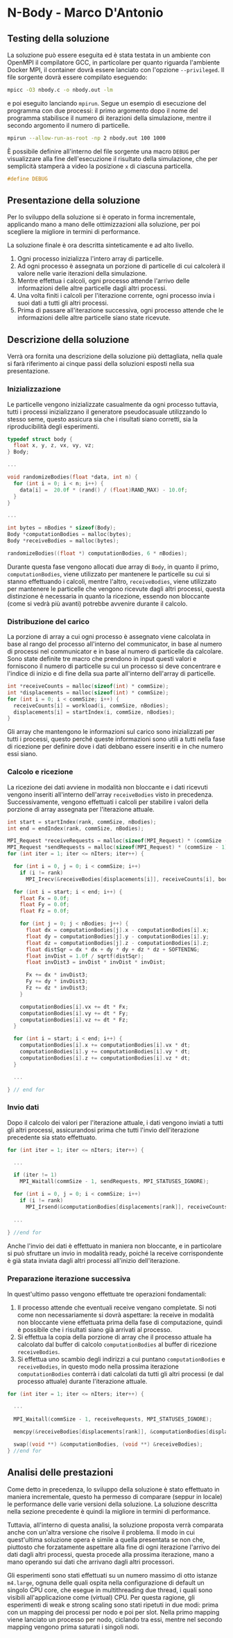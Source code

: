 # N-Body - Marco D'Antonio
## Testing della soluzione
La soluzione può essere eseguita ed è stata testata in un ambiente con OpenMPI il compilatore GCC, in particolare per quanto riguarda l'ambiente Docker MPI, il container dovrà essere lanciato con l'opzione `--privileged`. Il file sorgente dovrà essere compilato eseguendo:
```bash
mpicc -O3 nbody.c -o nbody.out -lm
```
e poi eseguito lanciando `mpirun`. Segue un esempio di esecuzione del programma con due processi: il primo argomento dopo il nome del programma stabilisce il numero di iterazioni della simulazione, mentre il secondo argomento il numero di particelle.
```bash
mpirun --allow-run-as-root -np 2 nbody.out 100 1000
```
È possibile definire all'interno del file sorgente una macro `DEBUG` per visualizzare alla fine dell'esecuzione il risultato della simulazione, che per semplicità stamperà a video la posizione `x` di ciascuna particella.
```c
#define DEBUG
```
## Presentazione della soluzione
Per lo sviluppo della soluzione si è operato in forma incrementale, applicando mano a mano delle ottimizzazioni alla soluzione, per poi scegliere la migliore in termini di performance. 

La soluzione finale è ora descritta sinteticamente e ad alto livello.
1. Ogni processo inizializza l'intero array di particelle.
2. Ad ogni processo è assegnata un porzione di particelle di cui calcolerà il valore nelle varie iterazioni della simulazione.
3. Mentre effettua i calcoli, ogni processo attende l'arrivo delle informazioni delle altre particelle dagli altri processi.
4. Una volta finiti i calcoli per l'iterazione corrente, ogni processo invia i suoi dati a tutti gli altri processi.
5. Prima di passare all'iterazione successiva, ogni processo attende che le informazioni delle altre particelle siano state ricevute.

## Descrizione della soluzione
Verrà ora fornita una descrizione della soluzione più dettagliata, nella quale si farà riferimento ai cinque passi della soluzioni esposti nella sua presentazione.

### Inizializzazione
Le particelle vengono inizializzate casualmente da ogni processo tuttavia, tutti i processi inizializzano il generatore pseudocasuale utilizzando lo stesso seme, questo assicura sia che i risultati siano corretti, sia la riproducibilità degli esperimenti.

```c
typedef struct body {
  float x, y, z, vx, vy, vz; 
} Body;

...

void randomizeBodies(float *data, int n) {
  for (int i = 0; i < n; i++) {
    data[i] =  20.0f * (rand() / (float)RAND_MAX) - 10.0f;
  }
}

...

int bytes = nBodies * sizeof(Body);
Body *computationBodies = malloc(bytes);
Body *receiveBodies = malloc(bytes);

randomizeBodies((float *) computationBodies, 6 * nBodies);
```
Durante questa fase vengono allocati due array di `Body`, in quanto il primo, `computationBodies`, viene utilizzato per mantenere le particelle su cui si stanno effettuando i calcoli, mentre l'altro, `receiveBodies`, viene utilizzato per mantenere le particelle che vengono ricevute dagli altri processi, questa distinzione è necessaria in quanto la ricezione, essendo non bloccante (come si vedrà più avanti) potrebbe avvenire durante il calcolo.

### Distribuzione del carico
La porzione di array a cui ogni processo è assegnato viene calcolata in base al rango del processo all'interno del communicator, in base al numero di processi nel communicator e in base al numero di particelle da calcolare. Sono state definite tre macro che prendono in input questi valori e forniscono il numero di particelle su cui un processo si deve concentrare e l'indice di inizio e di fine della sua parte all'interno dell'array di particelle.

```c
int *receiveCounts = malloc(sizeof(int) * commSize);
int *displacements = malloc(sizeof(int) * commSize);
for (int i = 0; i < commSize; i++) {
  receiveCounts[i] = workload(i, commSize, nBodies);
  displacements[i] = startIndex(i, commSize, nBodies);
}
```
Gli array che mantengono le informazioni sul carico sono inizializzati per tutti i processi, questo perché queste informazioni sono utili a tutti nella fase di ricezione per definire dove i dati debbano essere inseriti e in che numero essi siano.

### Calcolo e ricezione
La ricezione dei dati avviene in modalità non bloccante e i dati ricevuti vengono inseriti all'interno dell'array `receiveBodies` visto in precedenza. Successivamente, vengono effettuati i calcoli per stabilire i valori della porzione di array assegnata per l'iterazione attuale.

```c
int start = startIndex(rank, commSize, nBodies);
int end = endIndex(rank, commSize, nBodies);

MPI_Request *receiveRequests = malloc(sizeof(MPI_Request) * (commSize - 1));
MPI_Request *sendRequests = malloc(sizeof(MPI_Request) * (commSize - 1));
for (int iter = 1; iter <= nIters; iter++) {

  for (int i = 0, j = 0; i < commSize; i++) 
    if (i != rank)
      MPI_Irecv(&receiveBodies[displacements[i]], receiveCounts[i], body, i, DATA_TAG, MPI_COMM_WORLD, &receiveRequests[j++]);

  for (int i = start; i < end; i++) { 
    float Fx = 0.0f;
    float Fy = 0.0f;
    float Fz = 0.0f;

    for (int j = 0; j < nBodies; j++) {
      float dx = computationBodies[j].x - computationBodies[i].x;
      float dy = computationBodies[j].y - computationBodies[i].y;
      float dz = computationBodies[j].z - computationBodies[i].z;
      float distSqr = dx * dx + dy * dy + dz * dz + SOFTENING;
      float invDist = 1.0f / sqrtf(distSqr);
      float invDist3 = invDist * invDist * invDist;

      Fx += dx * invDist3;
      Fy += dy * invDist3;
      Fz += dz * invDist3;
    }

    computationBodies[i].vx += dt * Fx;
    computationBodies[i].vy += dt * Fy;
    computationBodies[i].vz += dt * Fz;
  }

  for (int i = start; i < end; i++) {
    computationBodies[i].x += computationBodies[i].vx * dt;
    computationBodies[i].y += computationBodies[i].vy * dt;
    computationBodies[i].z += computationBodies[i].vz * dt;
  }

  ...

} // end for
```

### Invio dati
Dopo il calcolo dei valori per l'iterazione attuale, i dati vengono inviati a tutti gli altri processi, assicurandosi prima che tutti l'invio dell'iterazione precedente sia stato effettuato.

```c
for (int iter = 1; iter <= nIters; iter++) {

  ...

  if (iter != 1)
    MPI_Waitall(commSize - 1, sendRequests, MPI_STATUSES_IGNORE);

  for (int i = 0, j = 0; i < commSize; i++)
    if (i != rank) 
      MPI_Irsend(&computationBodies[displacements[rank]], receiveCounts[rank], body, i, DATA_TAG, MPI_COMM_WORLD, &sendRequests[j++]);    
  
  ...
  
} //end for
```
Anche l'invio dei dati è effettuato in maniera non bloccante, e in particolare si può sfruttare un invio in modalità ready, poiché la receive corrispondente è già stata inviata dagli altri processi all'inizio dell'iterazione.

### Preparazione iterazione successiva
In quest'ultimo passo vengono effettuate tre operazioni fondamentali: 
1. Il processo attende che eventuali receive vengano completate. Si noti come non necessariamente si dovrà aspettare: la receive in modalità non bloccante viene effettuata prima della fase di computazione, quindi è possibile che i risultati siano già arrivati al processo.
2. Si effettua la copia della porzione di array che il processo attuale ha calcolato dal buffer di calcolo `computationBodies` al buffer di ricezione `receiveBodies`.
3. Si effettua uno scambio degli indirizzi a cui puntano `computationBodies` e `receiveBodies`, in questo modo nella prossima iterazione `computationBodies` conterrà i dati calcolati da tutti gli altri processi (e dal processo attuale) durante l'iterazione attuale.
```c
for (int iter = 1; iter <= nIters; iter++) {

  ...    
  
  MPI_Waitall(commSize - 1, receiveRequests, MPI_STATUSES_IGNORE);

  memcpy(&receiveBodies[displacements[rank]], &computationBodies[displacements[rank]], sizeof(Body) * receiveCounts[rank]);

  swap((void **) &computationBodies, (void **) &receiveBodies);
} //end for
```

## Analisi delle prestazioni
Come detto in precedenza, lo sviluppo della soluzione è stato effettuato in maniera incrementale, questo ha permesso di comparare (seppur in locale) le performance delle varie versioni della soluzione. La soluzione descritta nella sezione precedente è quindi la migliore in termini di performance. 

Tuttavia, all'interno di questa analisi, la soluzione proposta verrà comparata anche con un'altra versione che risolve il problema. Il modo in cui quest'ultima soluzione opera è simile a quella presentata se non che, piuttosto che forzatamente aspettare alla fine di ogni iterazione l'arrivo dei dati dagli altri processi, questa procede alla prossima iterazione, mano a mano operando sui dati che arrivano dagli altri processori.

Gli esperimenti sono stati effettuati su un numero massimo di otto istanze `m4.large`, ognuna delle quali ospita nella configurazione di default un singolo CPU core, che esegue in multithreading due thread, i quali sono visibili all'applicazione come (virtual) CPU. Per questa ragione, gli esperimenti di weak e strong scaling sono stati ripetuti in due modi: prima con un mapping dei processi per nodo e poi per slot. Nella primo mapping viene lanciato un processo per nodo, ciclando tra essi, mentre nel secondo mapping vengono prima saturati i singoli nodi.
